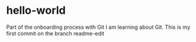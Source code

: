 # hello-world
Part of the onboarding process with Git
I am learning about Git. This is my first commit on the branch readme-edit
